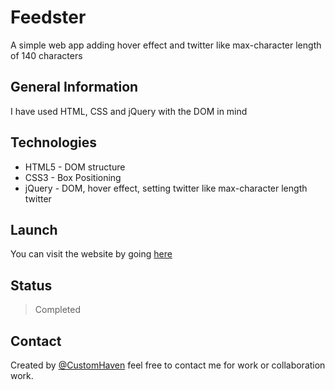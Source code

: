 # Feedster

A simple web app adding hover effect and twitter like max-character length of 140 characters

## General Information

I have used HTML, CSS and jQuery with the DOM in mind

## Technologies

- HTML5 - DOM structure
- CSS3 - Box Positioning
- jQuery - DOM, hover effect, setting twitter like max-character length twitter

## Launch

You can visit the website by going [here](https://customhaven.github.io/feedster/)

## Status

> Completed

## Contact

Created by [@CustomHaven](https://github.com/CustomHaven) feel free to contact me for work or collaboration work.
